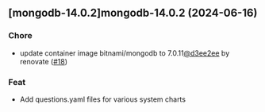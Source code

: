 

## [mongodb-14.0.2]mongodb-14.0.2 (2024-06-16)

### Chore



- update container image bitnami/mongodb to 7.0.11[@d3ee2ee](https://github.com/d3ee2ee) by renovate ([#18](https://github.com/truecharts/charts/issues/18))

### Feat



- Add questions.yaml files for various system charts
